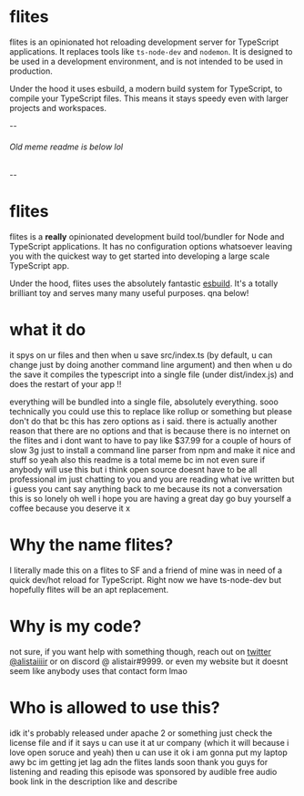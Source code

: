 # flites

flites is an opinionated hot reloading development server for TypeScript applications. It replaces tools like `ts-node-dev` and `nodemon`. It is designed to be used in a development environment, and is not intended to be used in production.

Under the hood it uses esbuild, a modern build system for TypeScript, to compile your TypeScript files. This means it stays speedy even with larger projects and workspaces.

--

###### Old meme readme is below lol

--

# flites

flites is a **really** opinionated development build tool/bundler for Node and TypeScript applications. It has no configuration options whatsoever leaving you with the quickest way to get started into developing a large scale TypeScript app.

Under the hood, flites uses the absolutely fantastic [esbuild](https://npmjs.com/package/esbuild). It's a totally brilliant toy and serves many many useful purposes. qna below!

# what it do

it spys on ur files and then when u save src/index.ts (by default, u can change just by doing another command line argument) and then when u do the save it compiles the typescript into a single file (under dist/index.js) and does the restart of your app !!

everything will be bundled into a single file, absolutely everything. sooo technically you could use this to replace like rollup or something but please don't do that bc this has zero options as i said. there is actually another reason that there are no options and that is because there is no internet on the flites and i dont want to have to pay like $37.99 for a couple of hours of slow 3g just to install a command line parser from npm and make it nice and stuff so yeah also this readme is a total meme bc im not even sure if anybody will use this but i think open source doesnt have to be all professional im just chatting to you and you are reading what ive written but i guess you cant say anything back to me because its not a conversation this is so lonely oh well i hope you are having a great day go buy yourself a coffee because you deserve it x

# Why the name flites?

I literally made this on a flites to SF and a friend of mine was in need of a quick dev/hot reload for TypeScript. Right now we have ts-node-dev but hopefully flites will be an apt replacement.

# Why is my code?

not sure, if you want help with something though, reach out on [twitter @alistaiiiir](https://twitter.com/alistaiiiir) or on discord @ alistair#9999. or even my website but it doesnt seem like anybody uses that contact form lmao

# Who is allowed to use this?

idk it's probably released under apache 2 or something just check the license file and if it says u can use it at ur company (which it will because i love open soruce and yeah) then u can use it ok i am gonna put my laptop awy bc im getting jet lag adn the flites lands soon thank you guys for listening and reading this episode was sponsored by audible free audio book link in the description like and describe
